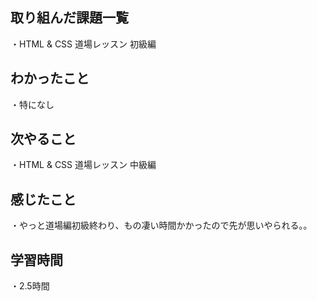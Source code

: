 ## 取り組んだ課題一覧
・HTML & CSS 道場レッスン 初級編　
## わかったこと
・特になし
## 次やること
・HTML & CSS 道場レッスン 中級編
## 感じたこと
・やっと道場編初級終わり、もの凄い時間かかったので先が思いやられる。。
## 学習時間
・2.5時間